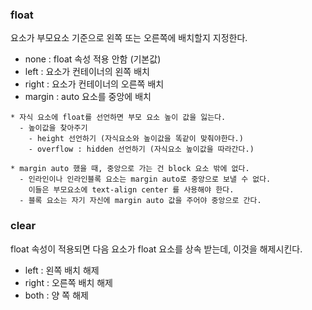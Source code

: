 ### float

요소가 부모요소 기준으로 왼쪽 또는 오른쪽에 배치할지 지정한다.

  - none : float 속성 적용 안함 (기본값)
  - left : 요소가 컨테이너의 왼쪽 배치
  - right : 요소가 컨테이너의 오른쪽 배치
  - margin : auto 요소를 중앙에 배치

~~~
* 자식 요소에 float를 선언하면 부모 요소 높이 값을 잃는다. 
  - 높이값을 찾아주기
    - height 선언하기 (자식요소와 높이값을 똑같이 맞춰야한다.)
    - overflow : hidden 선언하기 (자식요소 높이값을 따라간다.)
~~~

~~~
* margin auto 했을 때, 중앙으로 가는 건 block 요소 밖에 없다.
  - 인라인이나 인라인블록 요소는 margin auto로 중앙으로 보낼 수 없다.
    이들은 부모요소에 text-align center 를 사용해야 한다.
  - 블록 요소는 자기 자신에 margin auto 값을 주어야 중앙으로 간다.
~~~


### clear

float 속성이 적용되면 다음 요소가 float 요소를 상속 받는데, 이것을 해제시킨다.

  - left : 왼쪽 배치 해제
  - right : 오른쪽 배치 해제
  - both : 양 쪽 해제
